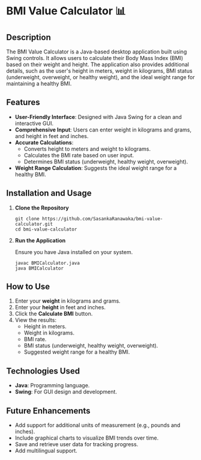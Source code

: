 <!DOCTYPE html>
<html lang="en">
<head>
    <meta charset="UTF-8">
    <meta name="viewport" content="width=device-width, initial-scale=1.0">
    
</head>
<body>
    <h1>BMI Value Calculator 📊</h1>
    
  <h2>Description</h2>
    <p>
        The BMI Value Calculator is a Java-based desktop application built using Swing controls. It allows users to calculate their Body Mass Index (BMI) based on their weight and height. The application also provides additional details, such as the user's height in meters, weight in kilograms, BMI status (underweight, overweight, or healthy weight), and the ideal weight range for maintaining a healthy BMI.
    </p>

  <h2>Features</h2>
    <ul>
        <li><strong>User-Friendly Interface</strong>: Designed with Java Swing for a clean and interactive GUI.</li>
        <li><strong>Comprehensive Input</strong>: Users can enter weight in kilograms and grams, and height in feet and inches.</li>
        <li><strong>Accurate Calculations</strong>:
            <ul>
                <li>Converts height to meters and weight to kilograms.</li>
                <li>Calculates the BMI rate based on user input.</li>
                <li>Determines BMI status (underweight, healthy weight, overweight).</li>
            </ul>
        </li>
        <li><strong>Weight Range Calculation</strong>: Suggests the ideal weight range for a healthy BMI.</li>
    </ul>

    
   <h2>Installation and Usage</h2>
    <ol>
        <li><strong>Clone the Repository</strong>
            <pre><code>git clone https://github.com/SasankaRanawaka/bmi-value-calculator.git
cd bmi-value-calculator</code></pre>
        </li>
        <li><strong>Run the Application</strong>
            <p>Ensure you have Java installed on your system.</p>
            <pre><code>javac BMICalculator.java
java BMICalculator</code></pre>
        </li>
    </ol>

   <h2>How to Use</h2>
    <ol>
        <li>Enter your <strong>weight</strong> in kilograms and grams.</li>
        <li>Enter your <strong>height</strong> in feet and inches.</li>
        <li>Click the <strong>Calculate BMI</strong> button.</li>
        <li>View the results:
            <ul>
                <li>Height in meters.</li>
                <li>Weight in kilograms.</li>
                <li>BMI rate.</li>
                <li>BMI status (underweight, healthy weight, overweight).</li>
                <li>Suggested weight range for a healthy BMI.</li>
            </ul>
        </li>
    </ol>

  <h2>Technologies Used</h2>
    <ul>
        <li><strong>Java</strong>: Programming language.</li>
        <li><strong>Swing</strong>: For GUI design and development.</li>
    </ul>

  <h2>Future Enhancements</h2>
    <ul>
        <li>Add support for additional units of measurement (e.g., pounds and inches).</li>
        <li>Include graphical charts to visualize BMI trends over time.</li>
        <li>Save and retrieve user data for tracking progress.</li>
        <li>Add multilingual support.</li>
    </ul>

    
</body>
</html>
